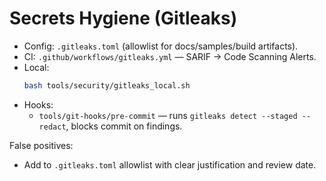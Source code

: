 # Secrets Hygiene (Gitleaks)

- Config: `.gitleaks.toml` (allowlist for docs/samples/build artifacts).
- CI: `.github/workflows/gitleaks.yml` — SARIF → Code Scanning Alerts.
- Local:
  ```bash
  bash tools/security/gitleaks_local.sh
  ```
- Hooks:
  - `tools/git-hooks/pre-commit` — runs `gitleaks detect --staged --redact`, blocks commit on findings.

False positives:
- Add to `.gitleaks.toml` allowlist with clear justification and review date.

